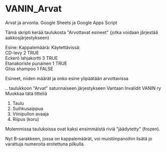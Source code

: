# VANIN_Arvat
Arvat ja arvonta. Google Sheets ja Google Apps Script

Tämä skripti kerää taulukosta "Arvottavat esineet"  (jotka voidaan järjestää aakkosjärjestykseen)
																						
Esine:	             Kappalemäärä:	Käytettävissä:																						
CD-levy	              2	            TRUE	          																					
Eckerö lahjakortti	  3	            TRUE	          
Etanakoriste punainen	1	            TRUE	          																					
Gliss shampoo	        1	            FALSE	   

Esineet, niiden määrät ja onko esine ylipäätään arvottavissa

.. taulukkoon "Arvat" satunnaiseen järjestykseen
Vantaan Invalidit VANIN ry							
Muokkaa tätä titteliä							
1.	Taulu						
2.	Suihkusaippua						
3.	Viinipullon avaaja
4.	Riipus (koru)

Molemmissa taulukoissa ovat kaksi ensimmäistä riviä "jäädytetty" (frozen).

Nyt B-sarakkeen, jossa on kappalemäärät, voi muistiinpanoihin lisätä jo varattuja numeroita erotettuna pilkulla.
